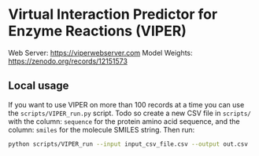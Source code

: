# Virtual Interaction Predictor for Enzyme Reactions (VIPER)

Web Server: https://viperwebserver.com
Model Weights: https://zenodo.org/records/12151573

## Local usage

If you want to use VIPER on more than 100 records at a time you can use the `scripts/VIPER_run.py` script.
Todo so create a new CSV file in `scripts/` with the column: `sequence` for the protein amino acid sequence, and the column: `smiles` for the molecule SMILES string. Then run:

```bash
python scripts/VIPER_run --input input_csv_file.csv --output out.csv
```
